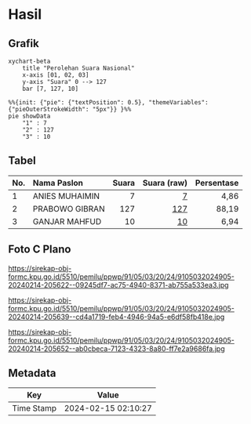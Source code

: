 # Hasil

## Grafik

```mermaid
xychart-beta
    title "Perolehan Suara Nasional"
    x-axis [01, 02, 03]
    y-axis "Suara" 0 --> 127
    bar [7, 127, 10]
```

```mermaid
%%{init: {"pie": {"textPosition": 0.5}, "themeVariables": {"pieOuterStrokeWidth": "5px"}} }%%
pie showData
    "1" : 7
    "2" : 127
    "3" : 10
```

## Tabel

| No. | Nama Paslon    | Suara | Suara (raw) | Persentase |
|:--- |:-------------- | -----:| -----------:| ----------:|
| 1   | ANIES MUHAIMIN | 7     | [7][p-1]    | 4,86       |
| 2   | PRABOWO GIBRAN | 127   | [127][p-2]  | 88,19      |
| 3   | GANJAR MAHFUD  | 10    | [10][p-3]   | 6,94       |


[p-1]: https://github.com/gigit-pemilu/pemilu-2024/blob/main/pilpres/hitung-suara/sub/91-papua/sub/05-kepulauan-yapen/sub/03-yapen-timur/sub/2024-awunawai/sub/905-tps/sub/paslon-1.txt
[p-2]: https://github.com/gigit-pemilu/pemilu-2024/blob/main/pilpres/hitung-suara/sub/91-papua/sub/05-kepulauan-yapen/sub/03-yapen-timur/sub/2024-awunawai/sub/905-tps/sub/paslon-2.txt
[p-3]: https://github.com/gigit-pemilu/pemilu-2024/blob/main/pilpres/hitung-suara/sub/91-papua/sub/05-kepulauan-yapen/sub/03-yapen-timur/sub/2024-awunawai/sub/905-tps/sub/paslon-3.txt

## Foto C Plano

https://sirekap-obj-formc.kpu.go.id/5510/pemilu/ppwp/91/05/03/20/24/9105032024905-20240214-205622--09245df7-ac75-4940-8371-ab755a533ea3.jpg

https://sirekap-obj-formc.kpu.go.id/5510/pemilu/ppwp/91/05/03/20/24/9105032024905-20240214-205639--cd4a1719-feb4-4946-94a5-e6df58fb418e.jpg

https://sirekap-obj-formc.kpu.go.id/5510/pemilu/ppwp/91/05/03/20/24/9105032024905-20240214-205652--ab0cbeca-7123-4323-8a80-ff7e2a9686fa.jpg


## Metadata

| Key        | Value               |
| ---------- | ------------------- |
| Time Stamp | 2024-02-15 02:10:27 |



